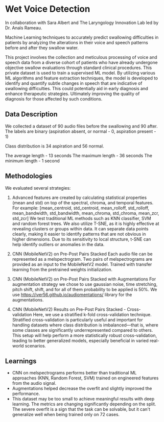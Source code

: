 # Wet Voice Detection
In collaboration with Sara Albert and The Laryngology Innovation Lab led by Dr. Anaïs Rameau.  

Machine Learning techniques to accurately predict swallowing difficulties in patients by analyzing the alterations in their voice and speech patterns before and after they swallow water.

This project involves the collection and meticulous processing of voice and speech data from a diverse cohort of patients who have already undergone objective swallow evaluations through standard clinical procedures. This private dataset is used to train a supervised ML model. By utilizing various ML algorithms and feature extraction techniques, the model is developed to identify and quantify subtle changes in speech that are indicative of swallowing difficulties. This could potentially aid in early diagnosis and enhance therapeutic strategies. Ultimately improving the quality of diagnosis for those affected by such conditions.

## Data Description

We collected a dataset of 90 audio files before the swallowing and 90 after. 
The labels are binary (aspiration absent, or normal - 0, aspiration present - 1)

Class distribution is 34 aspiration and 56 normal.

The average length  - 13 seconds
The maximum length - 36 seconds
The minimum length - 1 second

## Methodologies
We evaluated several strategies: 


1. Advanced features are created by calculating statistical properties (mean and std) on top of the spectral, chroma, and temporal features.
For example: [mean_centroid, std_centroid, mean_rolloff, std_rolloff, mean_bandwidth, std_bandwidth, mean_chroma, std_chroma, mean_zcr, std_zcr]
We test traditional ML methods such as KNN classifier, SVM and random forest trees.
We also utilize T-SNE, as it is highly effective at revealing clusters or groups within data. It can separate data points clearly, making it easier to identify patterns that are not obvious in higher dimensions.
Due to its sensitivity to local structure, t-SNE can help identify outliers or anomalies in the data.


2. CNN (MobileNetV2) on Pre-Post Pairs Stacked
Each audio file can be represented as a melspectrogram.
Two pairs of melspectrograms are provided as an input to the MobileNetV2 model. Trained with transfer learning from the pretrained weights initialization.  

3. CNN (MobileNetV2) on Pre-Post Pairs Stacked with Augmentations
For augmentation strategy we chose to use gaussian noise, time stretching, pitch shift, shift, and for all of them probability to be applied is 50%.
We use https://iver56.github.io/audiomentations/ library for the augmentations.

4. CNN (MobileNetV2) Results on Pre-Post Pairs Stacked - Cross-validation
Here, we use a stratified k-fold cross-validation technique.
Stratified cross-validation is particularly useful and important for handling datasets where class distribution is imbalanced—that is, where some classes are significantly underrepresented compared to others.
This setup will help perform a more statistically robust cross-validation, leading to better generalized models, especially beneficial in varied real-world scenarios.

   
## Learnings

* CNN on melspectrograms performs better than traditional ML approaches (KNN, Random Forest, SVM) trained on engineered features from the audio signal.
* Augmentations helped decrease the overfit and slightly improved the performance. 
* This dataset may be too small to achieve meaningful results with deep learning. The metrics are changing significantly depending on the split. The severe overfit is a sign that the task can be solvable, but it can't generalize well when being trained only on 72 cases. 

 
